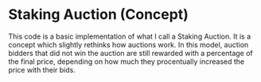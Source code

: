 # Staking Auction (Concept)

This code is a basic implementation of what I call a Staking Auction. It is a concept which slightly rethinks how auctions work.
In this model, auction bidders that did not win the auction are still rewarded with a percentage of the final price, depending on how much they procentually increased the price with their bids.

 

